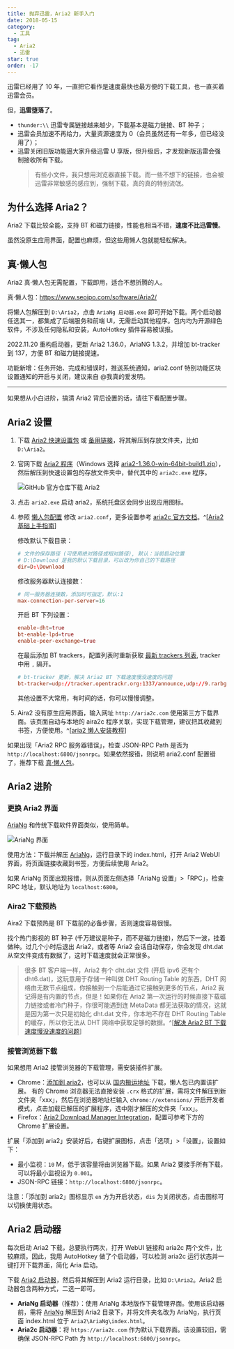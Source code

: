 ```yaml
---
title: 抛弃迅雷，Aria2 新手入门
date: 2018-05-15
category:
  - 工具
tag:
  - Aria2
  - 迅雷
star: true
order: -17
---
```


迅雷已经用了 10 年，一直把它看作是速度最快也最方便的下载工具，也一直买着迅雷会员。

但，**迅雷堕落了**。

- `thunder:\\` 迅雷专属链接越来越少，下载基本是磁力链接、BT 种子；
- 迅雷会员加速不再给力，大量资源速度为 0（会员虽然还有一年多，但已经没用了）；
- 迅雷关闭旧版功能逼大家升级迅雷 U 享版，但升级后，才发现新版迅雷会强制接收所有下载。
  > 有些小文件，我只想用浏览器直接下载。而一些不想下的链接，也会被迅雷非常敏感的感应到，强制下载，真的真的特别流氓。

## 为什么选择 Aria2？

Aria2 下载比较全能，支持 BT 和磁力链接，性能也相当不错，**速度不比迅雷慢**。

虽然没原生应用界面，配置也麻烦，但这些用懒人包就能轻松解决。

## 真·懒人包

Aria2 真·懒人包无需配置，下载即用，适合不想折腾的人。

真·懒人包：<https://www.seoipo.com/software/Aria2/>

将懒人包解压到 `D:\Aria2`，点击 `AriaNg 启动器.exe` 即可开始下载。两个启动器任选其一，都集成了后端服务和前端 UI，无需启动其他程序。包内均为开源绿色软件，不涉及任何隐私和安装，AutoHotkey 插件容易被误报。

2022.11.20 重构启动器，更新 Aria2 1.36.0，AriaNG 1.3.2，并增加 bt-tracker 到 137，方便 BT 和磁力链接提速。

功能新增：任务开始、完成和错误时，推送系统通知，aria2.conf 特别功能区块设置通知的开启与关闭，建议来自 @我真的爱发明。

---

如果想从小白进阶，搞清 Aria2 背后设置的话，请往下看配置步骤。

## Aria2 设置

1. 下载 [Aria2 快速设置包](https://aria2c.com/archiver/aria2.zip) 或 [备用链接](https://wwz.lanzouf.com/iROZE0eai3xe)，将其解压到存放文件夹，比如 `D:\Aria2`。

2. 官网下载 [Aria2 程序](https://github.com/aria2/aria2/releases)（Windows 选择 [aria2-1.36.0-win-64bit-build1.zip](https://github.com/aria2/aria2/releases/download/release-1.36.0/aria2-1.36.0-win-64bit-build1.zip)），然后解压到快速设置包的存放文件夹中，替代其中的 `aria2c.exe` 程序。

   ![](http://tc.seoipo.com/20191210232831.png "GitHub 官方仓库下载 Aria2")

3. 点击 `aria2.exe` 启动 aria2，系统托盘区会同步出现应用图标。

4. 参照 [懒人包配置](https://wwz.lanzouf.com/iwv6f0eadq9i) 修改 `aria2.conf`，更多设置参考 [aria2c 官方文档](https://aria2.github.io/manual/en/html/aria2c.html)。^[[Aria2 基础上手指南](https://zhuanlan.zhihu.com/p/30666881)]

   修改默认下载目录：

   ```conf
   # 文件的保存路径 (可使用绝对路径或相对路径), 默认：当前启动位置
   # D:\Download 是我的默认下载目录，可以改为你自己的下载路径
   dir=D:\Download  
   ```

   修改服务器默认连接数：

   ```conf
   # 同一服务器连接数，添加时可指定，默认:1
   max-connection-per-server=16
   ```

   开启 BT 下列设置：

   ```conf
   enable-dht=true
   bt-enable-lpd=true
   enable-peer-exchange=true
   ```

   在最后添加 BT trackers，配置列表时重新获取 [最新 trackers 列表](https://raw.githubusercontent.com/ngosang/trackerslist/master/trackers_best.txt), tracker 中用 `,` 隔开。

   ```conf
   # bt-tracker 更新，解决 Aria2 BT 下载速度慢没速度的问题
   bt-tracker=udp://tracker.opentrackr.org:1337/announce,udp://9.rarbg.com:2810/announce,udp://tracker.openbittorrent.com:6969/announce,udp://opentracker.i2p.rocks:6969/announce,https://opentracker.i2p.rocks:443/announce,http://tracker.openbittorrent.com:80/announce,udp://tracker.torrent.eu.org:451/announce,udp://open.stealth.si:80/announce,udp://vibe.sleepyinternetfun.xyz:1738/announce,udp://tracker2.dler.org:80/announce,udp://tracker1.bt.moack.co.kr:80/announce,udp://tracker.zemoj.com:6969/announce,udp://tracker.tiny-vps.com:6969/announce,udp://tracker.theoks.net:6969/announce,udp://tracker.publictracker.xyz:6969/announce,udp://tracker.monitorit4.me:6969/announce,udp://tracker.moeking.me:6969/announce,udp://tracker.lelux.fi:6969/announce,udp://tracker.dler.org:6969/announce,udp://tracker.army:6969/announce
   ```

   其他设置不大常用，有时间的话，你可以慢慢调整。

5. Aira2 没有原生应用界面，输入网址 `http://aria2c.com` 使用第三方下载界面。该页面自动与本地的 aira2c 程序关联，实现下载管理，建议把其收藏到书签，方便使用。^[[aria2 懒人安装教程](https://www.appinn.com/aria2-in-windows-setup/)]

如果出现「Aria2 RPC 服务器错误」，检查 JSON-RPC Path 是否为 `http://localhost:6800/jsonrpc`。如果依然报错，则说明 aria2.conf 配置错了，推荐下载 [真·懒人包](https://www.seoipo.com/software/Aria2/)。

## Aria2 进阶

### 更换 Aria2 界面

[AriaNg](https://github.com/mayswind/AriaNg) 和传统下载软件界面类似，使用简单。

![](http://tc.seoipo.com/20180516104758.png "AriaNg 界面")

使用方法：下载并解压 [AriaNg](https://github.com/mayswind/AriaNg-DailyBuild/archive/master.zip)，运行目录下的 index.html，打开 Aria2 WebUI 界面，将页面链接收藏到书签，方便后续使用 Aria2。

如果 AriaNg 页面出现报错，则从页面左侧选择「AriaNg 设置」>「RPC」，检查 RPC 地址，默认地址为 `localhost:6800`。

### Aira2 下载预热

Aira2 下载预热是 BT 下载前的必备步骤，否则速度容易很慢。

找个热门影视的 BT 种子 (千万建议是种子，而不是磁力链接)，然后下一波，挂着做种。过几个小时后退出 Aria2，或者等 Aria2 会话自动保存，你会发现 dht.dat 从空文件变成有数据了，这时下载速度就会正常很多。

> 很多 BT 客户端一样，Aria2 有个 dht.dat 文件 (开启 ipv6 还有个 dht6.dat)，这玩意用于存储一种叫做 DHT Routing Table 的东西，DHT 网络由无数节点组成，你接触到一个后能通过它接触到更多的节点，Aria2 我记得是有内置的节点，但是！如果你在 Aria2 第一次运行的时候直接下载磁力链接或者冷门种子，你很可能遇到连 MetaData 都无法获取的情况，这就是因为第一次只是初始化 dht.dat 文件，你本地不存在 DHT Routing Table 的缓存，所以你无法从 DHT 网络中获取足够的数据。^[[解决 Aria2 BT 下载速度慢没速度的问题](http://www.senra.me/solutions-to-aria2-bt-metalink-download-slowly/)]

### 接管浏览器下载

如果想用 Aria2 接管浏览器的下载管理，需安装插件扩展。

- Chrome：[添加到 aria2](https://chrome.google.com/webstore/detail/nimeojfecmndgolmlmjghjmbpdkhhogl)，也可以从 [国内搬运地址](https://wwi.lanzoui.com/i4Fmeetsdaj) 下载，懒人包已内置该扩展。
  有的 Chrome 浏览器无法直接安装 `.crx` 格式的扩展，需将文件解压到新文件夹「xxx」，然后在浏览器地址栏输入 `chrome://extensions/` 开启开发者模式，点击加载已解压的扩展程序，选中刚才解压的文件夹「xxx」。
- Firefox：[Aria2 Download Manager Integration](https://addons.mozilla.org/en-US/firefox/addon/aria2-integration/)，配置可参考下方的 Chrome 扩展设置。

扩展「添加到 aria2」安装好后，右键扩展图标，点击「选项」>「设置」，设置如下：

- 最小监视：`10` M，低于该容量将由浏览器下载。如果 Aria2 要接手所有下载，可以将最小监视设为 `0.001`。
- JSON-RPC 链接：`http://localhost:6800/jsonrpc`。

注意：「添加到 aria2」图标显示 `en` 方为开启状态，`dis` 为关闭状态，点击图标可以切换使用状态。

## Aria2 启动器

每次启动 Aria2 下载，总要执行两次，打开 WebUI 链接和 aria2c 两个文件，比较麻烦。因此，我用 AutoHotkey 做了个启动器，可以检测 aria2c 运行状态并一键打开下载界面，简化 Aria 启动。

下载 [Aria2 启动器](https://wwz.lanzouf.com/iqud50ebl06d)，然后将其解压到 Aria2 运行目录，比如 `D:\Aria2`。Aria2 启动器包含两种方式，二选一即可。

- **AriaNg 启动器**（推荐）：使用 AriaNg 本地版作下载管理界面。使用该启动器前，需将 [AriaNg](https://github.com/mayswind/AriaNg-DailyBuild/archive/master.zip) 解压到 Aria2 目录下，并将文件夹名改为 AriaNg，执行页面 index.html 位于 `Aria2\AriaNg\index.html`。
- **Aria2c 启动器**：将 `https://aria2c.com` 作为默认下载界面。该设置较旧，需确保 JSON-RPC Path 为 `http://localhost:6800/jsonrpc`。
